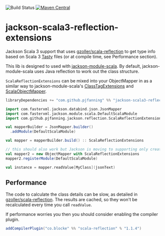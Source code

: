 ![Build Status](https://github.com/pjfanning/jackson-scala3-reflection-extensions/actions/workflows/ci.yml/badge.svg?branch=main)
[![Maven Central](https://maven-badges.herokuapp.com/maven-central/com.github.pjfanning/jackson-scala3-reflection-extensions_3/badge.svg)](https://maven-badges.herokuapp.com/maven-central/com.github.pjfanning/jackson-scala3-reflection-extensions_3)

# jackson-scala3-reflection-extensions

Jackson Scala 3 support that uses [gzoller/scala-reflection](https://github.com/gzoller/scala-reflection)
to get type info based on Scala 3 [Tasty](https://docs.scala-lang.org/scala3/guides/tasty-overview.html) files
(or at compile time, see Performance section).

This lib is designed to used with [jackson-module-scala](https://github.com/FasterXML/jackson-module-scala). By default,
jackson-module-scala uses Java reflection to work out the class structure.

`ScalaReflectionExtensions` can be mixed into your ObjectMapper in as a similar way to jackson-module-scala's
[ClassTagExtensions](https://github.com/FasterXML/jackson-module-scala/blob/2.14/src/main/scala/com/fasterxml/jackson/module/scala/ClassTagExtensions.scala)
and [ScalaObjectMapper](https://github.com/FasterXML/jackson-module-scala/blob/2.14/src/main/scala-2.%2B/com/fasterxml/jackson/module/scala/ScalaObjectMapper.scala).

```scala
libraryDependencies += "com.github.pjfanning" %% "jackson-scala3-reflection-extensions" % "2.13.2"
```

```scala
import com.fasterxml.jackson.databind.json.JsonMapper
import com.fasterxml.jackson.module.scala.DefaultScalaModule
import com.github.pjfanning.jackson.reflection.ScalaReflectionExtensions

val mapperBuilder = JsonMapper.builder()
  .addModule(DefaultScalaModule)

val mapper = mapperBuilder.build() :: ScalaReflectionExtensions

// this should also work but Jackson is moving to supporting only creating mapper instances from a builder
val mapper2 = new ObjectMapper with ScalaReflectionExtensions
mapper2.registerModule(DefaultScalaModule)

val instance = mapper.readValue[MyClass](jsonText)
```

## Performance

The code to calculate the class details can be slow, as detailed in [gzoller/scala-reflection](https://github.com/gzoller/scala-reflection).
The results are cached, so they won't be recalculated every time you call `readValue`.

If performance worries you then you should consider enabling the compiler plugin.

```scala
addCompilerPlugin("co.blocke" %% "scala-reflection" % "1.1.4")
```
